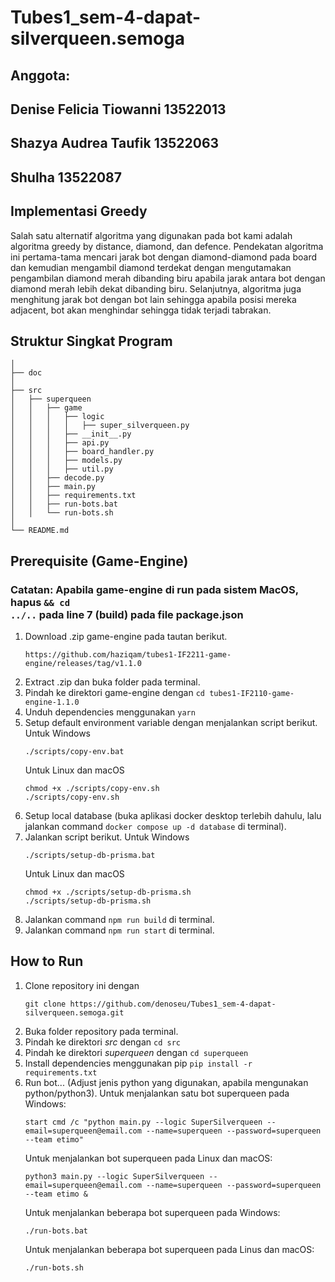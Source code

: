 # Tubes1_sem-4-dapat-silverqueen.semoga
## Anggota:
## Denise Felicia Tiowanni 13522013
## Shazya Audrea Taufik 13522063
## Shulha 13522087

## Implementasi Greedy
Salah satu alternatif algoritma yang digunakan pada bot kami adalah algoritma greedy by distance, diamond, dan defence. Pendekatan algoritma ini pertama-tama mencari jarak bot dengan diamond-diamond pada board dan kemudian mengambil diamond terdekat dengan mengutamakan pengambilan diamond merah dibanding biru apabila jarak antara bot dengan diamond merah lebih dekat dibanding biru. Selanjutnya, algoritma juga menghitung jarak bot dengan bot lain sehingga apabila posisi mereka adjacent, bot akan menghindar sehingga tidak terjadi tabrakan.


## Struktur Singkat Program

```
│
├── doc
│
├── src
│   ├── superqueen
│   │   ├── game
│   │   │   ├── logic
│   │   │   │   ├── super_silverqueen.py
│   │   │   ├── __init__.py
│   │   │   ├── api.py
│   │   │   ├── board_handler.py
│   │   │   ├── models.py
│   │   │   ├── util.py
│   │   ├── decode.py
│   │   ├── main.py
│   │   ├── requirements.txt
│   │   ├── run-bots.bat
│   │   └── run-bots.sh
│
└── README.md
```

## Prerequisite (Game-Engine)
### Catatan: Apabila game-engine di run pada sistem MacOS, hapus <code>&& cd ../..</code> pada line 7 (build) pada file package.json
1. Download .zip game-engine pada tautan berikut. 
    ```
    https://github.com/haziqam/tubes1-IF2211-game-engine/releases/tag/v1.1.0
    ```
2. Extract .zip dan buka folder pada terminal.
3. Pindah ke direktori game-engine dengan `cd tubes1-IF2110-game-engine-1.1.0`
4. Unduh dependencies menggunakan <code>yarn</code>
5. Setup default environment variable dengan menjalankan script berikut.
    Untuk Windows
    ```
    ./scripts/copy-env.bat
    ```
    Untuk Linux dan macOS
    ``` 
    chmod +x ./scripts/copy-env.sh
    ./scripts/copy-env.sh
    ```
6. Setup local database (buka aplikasi docker desktop terlebih dahulu, lalu jalankan command `docker compose up -d database` di terminal).
7. Jalankan script berikut.
    Untuk Windows
    ```
    ./scripts/setup-db-prisma.bat
    ```
    Untuk Linux dan macOS
    ``` 
    chmod +x ./scripts/setup-db-prisma.sh
    ./scripts/setup-db-prisma.sh
    ``` 
8. Jalankan command <code>npm run build</code> di terminal.
8. Jalankan command <code>npm run start</code> di terminal.

## How to Run
1. Clone repository ini dengan 
    ```
    git clone https://github.com/denoseu/Tubes1_sem-4-dapat-silverqueen.semoga.git
    ```
2. Buka folder repository pada terminal.
3. Pindah ke direktori *src* dengan `cd src`
3. Pindah ke direktori *superqueen* dengan `cd superqueen`
4. Install dependencies menggunakan pip <code>pip install -r requirements.txt</code>
5. Run bot... (Adjust jenis python yang digunakan, apabila mengunakan python/python3).
    Untuk menjalankan satu bot superqueen pada Windows:
    ```
    start cmd /c "python main.py --logic SuperSilverqueen --email=superqueen@email.com --name=superqueen --password=superqueen --team etimo"
    ```
    Untuk menjalankan bot superqueen pada Linux dan macOS:
    ```
    python3 main.py --logic SuperSilverqueen --email=superqueen@email.com --name=superqueen --password=superqueen --team etimo &
    ```
    Untuk menjalankan beberapa bot superqueen pada Windows:
    ```
    ./run-bots.bat
    ```
    Untuk menjalankan beberapa bot superqueen pada Linus dan macOS:
    ```
    ./run-bots.sh
    ```